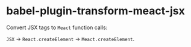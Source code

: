# babel-plugin-transform-meact-jsx

Convert JSX tags to `Meact` function calls:

`JSX` -> `React.createElement` -> `Meact.createElement`.

